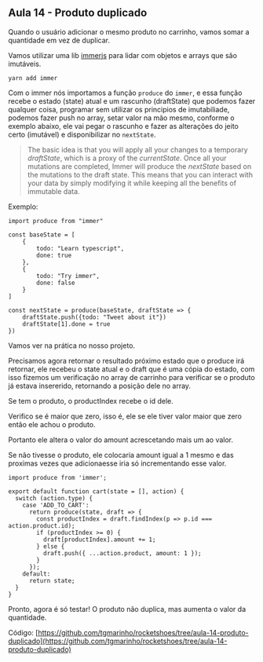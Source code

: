 ## Aula 14 - Produto duplicado

Quando o usuário adicionar o mesmo produto no carrinho, vamos somar a quantidade em vez de duplicar.

Vamos utilizar uma lib [immerjs](https://github.com/immerjs/immer)  para lidar com objetos e arrays que são imutáveis.

```
yarn add immer
```

Com o immer nós importamos a função `produce` do `immer`, e essa função recebe o estado (state) atual e um rascunho (draftState) que podemos fazer qualquer coisa, programar sem utilizar os principios de imutabiliade, podemos fazer push no array, setar valor na mão mesmo, conforme o exemplo abaixo, ele vai pegar o rascunho e fazer as alterações do jeito certo (imutável) e disponibilizar no `nextState`.

> The basic idea is that you will apply all your changes to a temporary
> _draftState_, which is a proxy of the _currentState_. Once all your mutations are completed, Immer will produce the _nextState_ based on
> the mutations to the draft state. This means that you can interact
> with your data by simply modifying it while keeping all the benefits
> of immutable data.

Exemplo:
```
import produce from "immer"

const baseState = [
    {
        todo: "Learn typescript",
        done: true
    },
    {
        todo: "Try immer",
        done: false
    }
]

const nextState = produce(baseState, draftState => {
    draftState.push({todo: "Tweet about it"})
    draftState[1].done = true
})
```

Vamos ver na prática no nosso projeto.

Precisamos agora retornar o resultado próximo estado que o produce irá retornar, ele recebeu o state atual e o draft que é uma cópia do estado, com isso fizemos um verificação no array de carrinho para verificar se o produto já estava insererido, retornando a posição dele no array.

Se tem o produto, o productIndex recebe o id dele.

Verifico se é maior que zero, isso é, ele se ele tiver valor maior que zero então ele achou o produto. 

Portanto ele altera o valor do amount acrescetando mais um ao valor.

Se não tivesse o produto, ele colocaria amount igual a 1 mesmo e das proximas vezes que adicionaesse iria só incrementando esse valor.

```
import produce from 'immer';

export default function cart(state = [], action) {
  switch (action.type) {
    case 'ADD_TO_CART':
      return produce(state, draft => {
        const productIndex = draft.findIndex(p => p.id === action.product.id);
        if (productIndex >= 0) {
          draft[productIndex].amount += 1;
        } else {
          draft.push({ ...action.product, amount: 1 });
        }
      });
    default:
      return state;
  }
}
```

Pronto, agora é só testar! O produto não duplica, mas aumenta o valor da quantidade.

Código: [https://github.com/tgmarinho/rocketshoes/tree/aula-14-produto-duplicado](https://github.com/tgmarinho/rocketshoes/tree/aula-14-produto-duplicado)